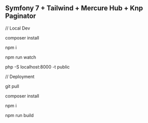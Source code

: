 Symfony 7 + Tailwind + Mercure Hub + Knp Paginator
--------------------------------------------------

// Local Dev

composer install

npm i

npm run watch

php -S localhost:8000 -t public




// Deployment

git pull

composer install

npm i

npm run build

